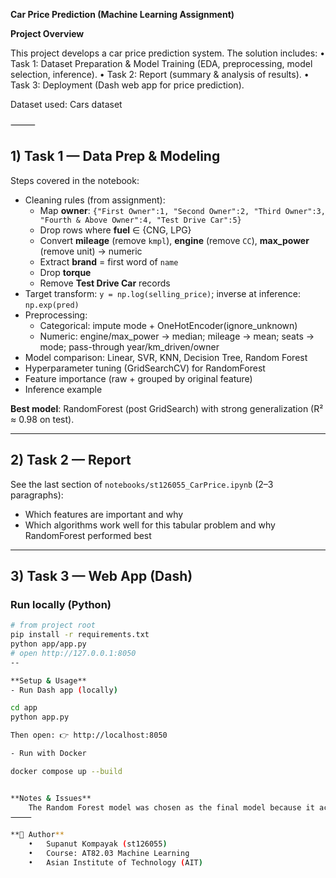 **Car Price Prediction (Machine Learning Assignment)**

**Project Overview**

This project develops a car price prediction system.
The solution includes:
	•	Task 1: Dataset Preparation & Model Training (EDA, preprocessing, model selection, inference).
	•	Task 2: Report (summary & analysis of results).
	•	Task 3: Deployment (Dash web app for price prediction).

Dataset used: Cars dataset

⸻

## 1) Task 1 — Data Prep & Modeling

Steps covered in the notebook:
- Cleaning rules (from assignment):
  - Map **owner**: `{"First Owner":1, "Second Owner":2, "Third Owner":3, "Fourth & Above Owner":4, "Test Drive Car":5}`
  - Drop rows where **fuel** ∈ {CNG, LPG}
  - Convert **mileage** (remove `kmpl`), **engine** (remove `CC`), **max_power** (remove unit) → numeric
  - Extract **brand** = first word of `name`
  - Drop **torque**
  - Remove **Test Drive Car** records
- Target transform: `y = np.log(selling_price)`; inverse at inference: `np.exp(pred)`
- Preprocessing:
  - Categorical: impute mode + OneHotEncoder(ignore_unknown)
  - Numeric: engine/max_power → median; mileage → mean; seats → mode; pass-through year/km_driven/owner
- Model comparison: Linear, SVR, KNN, Decision Tree, Random Forest
- Hyperparameter tuning (GridSearchCV) for RandomForest
- Feature importance (raw + grouped by original feature)
- Inference example

**Best model**: RandomForest (post GridSearch) with strong generalization (R² ≈ 0.98 on test).

---

## 2) Task 2 — Report

See the last section of `notebooks/st126055_CarPrice.ipynb` (2–3 paragraphs):  
- Which features are important and why  
- Which algorithms work well for this tabular problem and why RandomForest performed best  

---

## 3) Task 3 — Web App (Dash)


### Run locally (Python)
```bash
# from project root
pip install -r requirements.txt
python app/app.py
# open http://127.0.0.1:8050
--

**Setup & Usage**
- Run Dash app (locally)

cd app
python app.py

Then open: 👉 http://localhost:8050

- Run with Docker

docker compose up --build


**Notes & Issues**
	The Random Forest model was chosen as the final model because it achieved the best performance (MAE ≈ 28K, RMSE ≈ 126K, R² ≈ 0.98).
⸻

**👤 Author**
	•	Supanut Kompayak (st126055)
	•	Course: AT82.03 Machine Learning
	•	Asian Institute of Technology (AIT)
